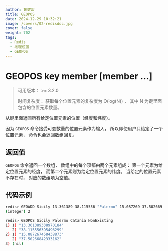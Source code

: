 ```yaml
---
author: 黄健宏
title: GEOPOS
date: 2024-12-29 10:32:21
image: /covers/02-redisdoc.jpg
cover: false
weight: 702
tags:
  - Redis
  - 地理位置
  - GEOPOS
---
```



# GEOPOS key member [member …]

> 可用版本： >= 3.2.0
> 
> 时间复杂度： 获取每个位置元素的复杂度为 O(log(N)) ， 其中 N 为键里面包含的位置元素数量。

从键里面返回所有给定位置元素的位置（经度和纬度）。

因为 `GEOPOS` 命令接受可变数量的位置元素作为输入， 所以即使用户只给定了一个位置元素， 命令也会返回数组回复。

## 返回值

`GEOPOS` 命令返回一个数组， 数组中的每个项都由两个元素组成： 第一个元素为给定位置元素的经度， 而第二个元素则为给定位置元素的纬度。 当给定的位置元素不存在时， 对应的数组项为空值。

## 代码示例

```bash
redis> GEOADD Sicily 13.361389 38.115556 "Palermo" 15.087269 37.502669 "Catania"
(integer) 2

redis> GEOPOS Sicily Palermo Catania NonExisting
1) 1) "13.361389338970184"
   2) "38.115556395496299"
2) 1) "15.087267458438873"
   2) "37.50266842333162"
3) (nil)
```
